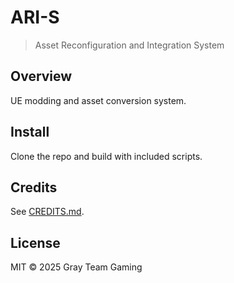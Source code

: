 # ARI-S
> Asset Reconfiguration and Integration System

## Overview
UE modding and asset conversion system.

## Install
Clone the repo and build with included scripts.

## Credits
See [CREDITS.md](CREDITS.md).

## License
MIT © 2025 Gray Team Gaming